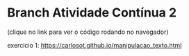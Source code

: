 # Branch Atividade Contínua 2 

(clique no link para ver o código rodando no navegador)


exercício 1:
https://carlosot.github.io/manipulacao_texto.html
